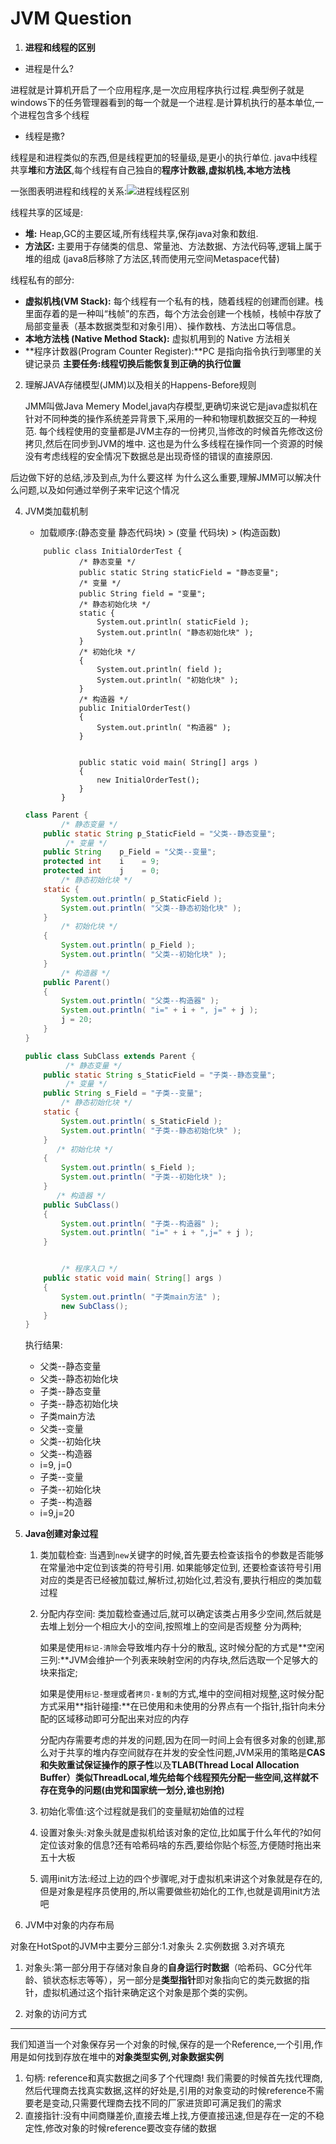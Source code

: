 # JVM Question 
1. **进程和线程的区别** 
  - 进程是什么?

  进程就是计算机开启了一个应用程序,是一次应用程序执行过程.典型例子就是windows下的任务管理器看到的每一个就是一个进程.是计算机执行的基本单位,一个进程包含多个线程
 
  - 线程是撒? 
  
  线程是和进程类似的东西,但是线程更加的轻量级,是更小的执行单位. java中线程共享**堆**和**方法区**,每个线程有自己独自的**程序计数器,虚拟机栈,本地方法栈**
  
  一张图表明进程和线程的关系:![进程线程区别](https://imgconvert.csdnimg.cn/aHR0cHM6Ly9teS1ibG9nLXRvLXVzZS5vc3MtY24tYmVpamluZy5hbGl5dW5jcy5jb20vMjAxOS0zL0pWTSVFOCVCRiU5MCVFOCVBMSU4QyVFNiU5NyVCNiVFNiU5NSVCMCVFNiU4RCVBRSVFNSU4QyVCQSVFNSU5RiU5Ri5wbmc?x-oss-process=image/format,png)
  
  线程共享的区域是:
	
   - **堆:** Heap,GC的主要区域,所有线程共享,保存java对象和数组.
   - **方法区:** 主要用于存储类的信息、常量池、方法数据、方法代码等,逻辑上属于堆的组成 (java8后移除了方法区,转而使用元空间Metaspace代替)
  
  
  线程私有的部分:
  
   - **虚拟机栈(VM Stack):** 每个线程有一个私有的栈，随着线程的创建而创建。栈里面存着的是一种叫“栈帧”的东西，每个方法会创建一个栈帧，栈帧中存放了局部变量表（基本数据类型和对象引用）、操作数栈、方法出口等信息。
   - **本地方法栈 (Native Method Stack):** 虚拟机用到的 Native 方法相关
   - **程序计数器(Program Counter Register):**PC 是指向指令执行到哪里的关键记录员 **主要任务:线程切换后能恢复到正确的执行位置**


2. 理解JAVA存储模型(JMM)以及相关的Happens-Before规则

   JMM叫做Java Memery Model,java内存模型,更确切来说它是java虚拟机在针对不同种类的操作系统差异背景下,采用的一种和物理机数据交互的一种规范. 每个线程使用的变量都是JVM主存的一份拷贝,当修改的时候首先修改这份拷贝,然后在同步到JVM的堆中. 这也是为什么多线程在操作同一个资源的时候没有考虑线程的安全情况下数据总是出现奇怪的错误的直接原因.
  
  后边做下好的总结,涉及到点,为什么要这样 为什么这么重要,理解JMM可以解决什么问题,以及如何通过举例子来牢记这个情况


4. JVM类加载机制
   - 加载顺序:(静态变量 静态代码块) > (变量 代码块) > (构造函数)
  
    ```
        public class InitialOrderTest {
            	/* 静态变量 */
            	public static String staticField = "静态变量";
            	/* 变量 */
            	public String field = "变量";
            	/* 静态初始化块 */
            	static {
            		System.out.println( staticField );
            		System.out.println( "静态初始化块" );
            	}
            	/* 初始化块 */
            	{
            		System.out.println( field );
            		System.out.println( "初始化块" );
            	}
            	/* 构造器 */
            	public InitialOrderTest()
            	{
            		System.out.println( "构造器" );
            	}
            
            
            	public static void main( String[] args )
            	{
            		new InitialOrderTest();
            	}
            }
    ```
          
    ```java
    class Parent {
            /* 静态变量 */
        public static String p_StaticField = "父类--静态变量";
             /* 变量 */
        public String    p_Field = "父类--变量";
        protected int    i    = 9;
        protected int    j    = 0;
            /* 静态初始化块 */
        static {
            System.out.println( p_StaticField );
            System.out.println( "父类--静态初始化块" );
        }
            /* 初始化块 */
        {
            System.out.println( p_Field );
            System.out.println( "父类--初始化块" );
        }
            /* 构造器 */
        public Parent()
        {
            System.out.println( "父类--构造器" );
            System.out.println( "i=" + i + ", j=" + j );
            j = 20;
        }
    }
    
    public class SubClass extends Parent {
             /* 静态变量 */
        public static String s_StaticField = "子类--静态变量";
             /* 变量 */
        public String s_Field = "子类--变量";
            /* 静态初始化块 */
        static {
            System.out.println( s_StaticField );
            System.out.println( "子类--静态初始化块" );
        }
           /* 初始化块 */
        {
            System.out.println( s_Field );
            System.out.println( "子类--初始化块" );
        }
           /* 构造器 */
        public SubClass()
        {
            System.out.println( "子类--构造器" );
            System.out.println( "i=" + i + ",j=" + j );
        }
    
    
            /* 程序入口 */
        public static void main( String[] args )
        {
            System.out.println( "子类main方法" );
            new SubClass();
        }
    }
    ```
    执行结果:
      - 父类--静态变量 
      - 父类--静态初始化块 
      - 子类--静态变量
      - 子类--静态初始化块 
      -  子类main方法 
      - 父类--变量 
      - 父类--初始化块 
      - 父类--构造器
      - i=9, j=0 
      - 子类--变量
      - 子类--初始化块 
      - 子类--构造器 
      - i=9,j=20

5. **Java创建对象过程**

   1.  类加载检查: 当遇到`new`关键字的时候,首先要去检查该指令的参数是否能够在常量池中定位到该类的符号引用. 如果能够定位到, 还要检查该符号引用对应的类是否已经被加载过,解析过,初始化过,若没有,要执行相应的类加载过程
   2. 分配内存空间: 类加载检查通过后,就可以确定该类占用多少空间,然后就是去堆上划分一个相应大小的空间,按照堆上的空间是否规整 分为两种;

      如果是使用`标记-清除`会导致堆内存十分的散乱, 这时候分配的方式是**空闲三列:**JVM会维护一个列表来映射空闲的内存块,然后选取一个足够大的块来指定; 

      如果是使用`标记-整理`或者`拷贝-复制`的方式,堆中的空间相对规整,这时候分配方式采用**指针碰撞:**在已使用和未使用的分界点有一个指针,指针向未分配的区域移动即可分配出来对应的内存
     
      分配内存需要考虑的并发的问题,因为在同一时间上会有很多对象的创建,那么对于共享的堆内存空间就存在并发的安全性问题,JVM采用的策略是**CAS和失败重试保证操作的原子性**以及**TLAB(Thread Local Allocation Buffer）类似ThreadLocal,堆先给每个线程预先分配一些空间,这样就不存在竞争的问题(由党和国家统一划分,谁也别抢)**
  
   3. 初始化零值:这个过程就是我们的变量赋初始值的过程
   4. 设置对象头:对象头就是虚拟机给该对象的定位,比如属于什么年代的?如何定位该对象的信息?还有哈希码啥的东西,要给你贴个标签,方便随时拖出来五十大板
   5. 调用init方法:经过上边的四个步骤呢,对于虚拟机来讲这个对象就是存在的,但是对象是程序员使用的,所以需要做些初始化的工作,也就是调用init方法吧



6.  JVM中对象的内存布局

对象在HotSpot的JVM中主要分三部分:1.对象头 2.实例数据 3.对齐填充

1. 对象头:第一部分用于存储对象自身的**自身运行时数据**（哈希码、GC分代年龄、锁状态标志等等），另一部分是**类型指针**即对象指向它的类元数据的指针，虚拟机通过这个指针来确定这个对象是那个类的实例。


6. 对象的访问方式
---
我们知道当一个对象保存另一个对象的时候,保存的是一个Reference,一个引用,作用是如何找到存放在堆中的**对象类型实例,对象数据实例**

1. 句柄: reference和真实数据之间多了个代理商! 我们需要的时候首先找代理商,然后代理商去找真实数据,这样的好处是,引用的对象变动的时候reference不需要老是变动,只需要代理商去找不同的厂家进货即可满足我们的需求
2. 直接指针:没有中间商赚差价,直接去堆上找,方便直接迅速,但是存在一定的不稳定性,修改对象的时候reference要改变存储的数据
